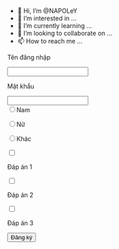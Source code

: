 - 👋 Hi, I’m @NAPOLeY
- 👀 I’m interested in ...
- 🌱 I’m currently learning ...
- 💞️ I’m looking to collaborate on ...
- 📫 How to reach me ...

<!---
NAPOLeY/NAPOLeY is a ✨ special ✨ repository because its `README.md` (this file) appears on your GitHub profile.
You can click the Preview link to take a look at your changes.
--->
<!DOCTYPE html>
<html>
    <!-- phần đầu -->
    <head>
<title>Napo Life </title>
<meta charset="utf-8">
    </head>
    <!-- phần thân -->
    <body>
<!-- Làm bài tập tại đây -->

<div>
    <p>Tên đăng nhập</p><input type="text">
    <p>Mật khẩu</p><input type="password">
    </div>
    <div>
    <input name="gender" type="radio" <p>Nam</p>
    <input name="gender" type="radio" <p>Nữ</p>
    <input name="gender" type="radio" <p>Khác</p>
    </div>
    <div>
    <input name="answer" type="checkbox"><p>Đáp án 1</p>
    <input name="answer" type="checkbox"><p>Đáp án 2</P>
    <input name="answer" type="checkbox"><p>Đáp án 3</p>
    </div>
    <div>
    <input type="submit" value="Đăng ký">
    </div>  
    </body>
</html>
